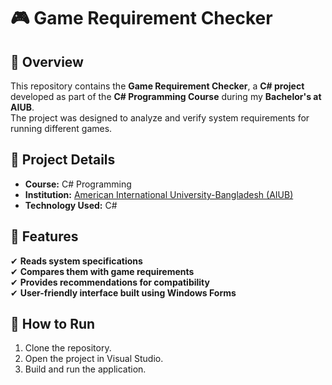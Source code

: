 # 🎮 Game Requirement Checker

## 📌 Overview

This repository contains the **Game Requirement Checker**, a **C# project** developed as part of the **C# Programming Course** during my **Bachelor's at AIUB**.\
The project was designed to analyze and verify system requirements for running different games.

## 📂 Project Details

- **Course:** C# Programming
- **Institution:** [American International University-Bangladesh (AIUB)](https://www.aiub.edu/)
- **Technology Used:** C#

## 🚀 Features

✔ **Reads system specifications**\
✔ **Compares them with game requirements**\
✔ **Provides recommendations for compatibility**\
✔ **User-friendly interface built using Windows Forms**

## 🔧 How to Run

1. Clone the repository.
2. Open the project in Visual Studio.
3. Build and run the application.
